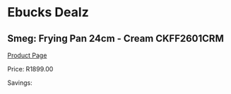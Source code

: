 
# Ebucks Dealz
## Smeg: Frying Pan 24cm - Cream CKFF2601CRM
[Product Page](https://www.ebucks.com/web/shop/productSelected.do?prodId=1170704002&catId=1196428103)

Price: R1899.00

Savings: 


	
